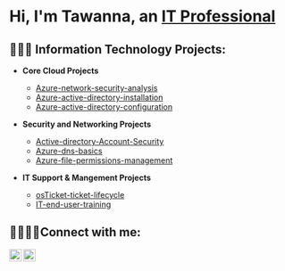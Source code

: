 <h1>Hi, I'm Tawanna, an <a href="https://linkedin.com/in/tawanna-willis">IT Professional</a></h1>

<h2> 👩🏽‍💻 Information Technology Projects:</h2>

- <b>Core Cloud Projects</b>
  - [Azure-network-security-analysis](https://github.com/TawannaWillis/Azure-network-security-analysis)
  - [Azure-active-directory-installation](https://github.com/TawannaWillis/Azure-active-directory-installation)
  - [Azure-active-directory-configuration](https://github.com/TawannaWillis/Azure-active-directory-configuration)

- <b>Security and Networking Projects</b>
  - [Active-directory-Account-Security](https://github.com/TawannaWillis/Active-Directory-Account-Security)
  - [Azure-dns-basics](https://github.com/TawannaWillis/Azure-dns-basics)
  - [Azure-file-permissions-management](https://github.com/TawannaWillis/Azure-file-permissions-management)

- <b>IT Support & Mangement Projects</b>
  - [osTicket-ticket-lifecycle](https://github.com/TawannaWillis/osTicket-ticket-lifecycle)
  - [IT-end-user-training](https://github.com/TawannaWillis/IT-end-user-training)


<h2>🫱🏽‍🫲🏼Connect with me:</h2>


[<img align="left" alt="Josh | Twitter" width="22px" src="https://cdn.jsdelivr.net/npm/simple-icons@v3/icons/twitter.svg" />][twitter]
[<img align="left" alt="Josh | LinkedIn" width="22px" src="https://cdn.jsdelivr.net/npm/simple-icons@v3/icons/linkedin.svg" />][linkedin]


[twitter]: https://twitter.com/tawannacodes
[linkedin]: https://linkedin.com/in/tawanna-willis
